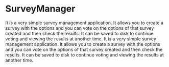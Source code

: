 # SurveyManager
It is a very simple survey management application. It allows you to create a survey with the options and you can vote on the options of that survey created and then check the results. It can be saved to disk to continue voting and viewing the results at another time.
It is a very simple survey management application. It allows you to create a survey with the options and you can vote on the options of that survey created and then check the results. It can be saved to disk to continue voting and viewing the results at another time.
